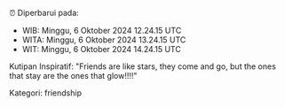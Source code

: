⏰ Diperbarui pada:
- WIB: Minggu, 6 Oktober 2024 12.24.15 UTC
- WITA: Minggu, 6 Oktober 2024 13.24.15 UTC
- WIT: Minggu, 6 Oktober 2024 14.24.15 UTC

Kutipan Inspiratif:
"Friends are like stars, they come and go, but the ones that stay are the ones that glow!!!!"


Kategori: friendship

